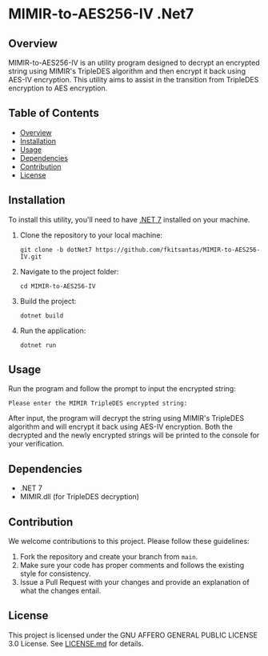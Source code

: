 # MIMIR-to-AES256-IV .Net7

## Overview

MIMIR-to-AES256-IV is an utility program designed to decrypt an encrypted string using MIMIR's TripleDES algorithm and then encrypt it back using AES-IV encryption. This utility aims to assist in the transition from TripleDES encryption to AES encryption.

## Table of Contents

- [Overview](#overview)
- [Installation](#installation)
- [Usage](#usage)
- [Dependencies](#dependencies)
- [Contribution](#contribution)
- [License](#license)

## Installation

To install this utility, you'll need to have [.NET 7](https://dotnet.microsoft.com/download/dotnet/7.0) installed on your machine.

1. Clone the repository to your local machine:

   ```
   git clone -b dotNet7 https://github.com/fkitsantas/MIMIR-to-AES256-IV.git
   ```

2. Navigate to the project folder:

   ```
   cd MIMIR-to-AES256-IV
   ```

3. Build the project:

   ```
   dotnet build
   ```

4. Run the application:

   ```
   dotnet run
   ```

## Usage

Run the program and follow the prompt to input the encrypted string:

```
Please enter the MIMIR TripleDES encrypted string:
```

After input, the program will decrypt the string using MIMIR's TripleDES algorithm and will encrypt it back using AES-IV encryption. Both the decrypted and the newly encrypted strings will be printed to the console for your verification.

## Dependencies

- .NET 7
- MIMIR.dll (for TripleDES decryption)

## Contribution

We welcome contributions to this project. Please follow these guidelines:

1. Fork the repository and create your branch from `main`.
2. Make sure your code has proper comments and follows the existing style for consistency.
3. Issue a Pull Request with your changes and provide an explanation of what the changes entail.
  
## License

This project is licensed under the GNU AFFERO GENERAL PUBLIC LICENSE 3.0 License. See [LICENSE.md](LICENSE.md) for details.
